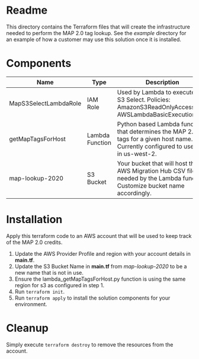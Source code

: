# Readme
This directory contains the Terraform files that will create the infrastructure needed to perform the MAP 2.0 tag lookup. See the *example* directory for an example of how a customer may use this solution once it is installed.


# Components

| Name | Type | Description |
| ---- | ---- | ----------- |
| MapS3SelectLambdaRole | IAM Role | Used by Lambda to execute an S3 Select.  Policies: AmazonS3ReadOnlyAccess, AWSLambdaBasicExecutionRole |
| getMapTagsForHost | Lambda Function | Python based Lambda function that determines the MAP 2.0 tags for a given host name. Currently configured to use s3 in us-west-2. |
| map-lookup-2020 | S3 Bucket | Your bucket that will host the 2 AWS Migration Hub CSV files needed by the Lambda function. Customize bucket name accordingly. |



# Installation
Apply this terraform code to an AWS account that will be used to keep track of the MAP 2.0 credits.

1. Update the AWS Provider Profile and region with your account details in **main.tf**.
3. Update the S3 Bucket Name in **main.tf** from *map-lookup-2020* to be a new name that is not in use.
4. Ensure the lambda_getMapTagsForHost.py function is using the same region for s3 as configured in step 1.  
5. Run `terraform init`.
6. Run `terraform apply` to install the solution components for your environment.

# Cleanup
Simply execute `terraform destroy` to remove the resources from the account.